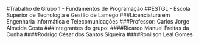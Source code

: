 #Trabalho de Grupo 1 - Fundamentos de Programação
##ESTGL - Escola Superior de Tecnologia e Gestão de Lamego
###Licenciatura em Engenharia Informática e Telecomunicações
###Professor: Carlos Jorge Almeida Costa
###Integrantes do grupo:
####Ricardo Manuel Freitas da Cunha
####Rodrigo César dos Santos Siqueira
####Ronilson Leal Gomes
